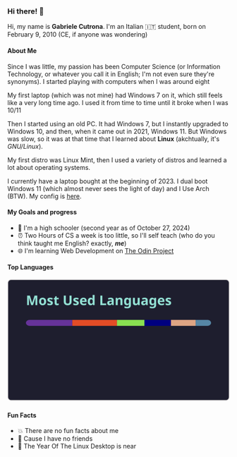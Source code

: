 ### Hi there! 👋

Hi, my name is **Gabriele Cutrona**. I'm an Italian 🇮🇹 student, born on February 9, 2010 (CE, if anyone was wondering)

#### About Me
Since I was little, my passion has been Computer Science (or Information Technology, or whatever you call it in English; I'm not even sure they're synonyms). I started playing with computers when I was around eight

My first laptop (which was not mine) had Windows 7 on it, which still feels like a very long time ago. I used it from time to time until it broke when I was 10/11

Then I started using an old PC. It had Windows 7, but I instantly upgraded to Windows 10, and then, when it came out in 2021, Windows 11. But Windows was slow, so it was at that time that I learned about **Linux** (akchtually, it's *GNU/Linux*). 

My first distro was Linux Mint, then I used a variety of distros and learned a lot about operating systems.

I currently have a laptop bought at the beginning of 2023. I dual boot Windows 11 (which almost never sees the light of day) and I Use Arch (BTW). My config is [here](https://github.com/Gabriele-Cutrona/.dotfiles).

#### My Goals and progress
- 🏫 I'm a high schooler (second year as of October 27, 2024)
- ⏰️ Two Hours of CS a week is too little, so I'll self teach (who do you think taught me English? exactly, ***me***)
- 🌐 I'm learning Web Development on [The Odin Project](https://www.theodinproject.com)

#### Top Languages
![Top Languages](./mostUsedLanguages.svg)

#### Fun Facts
- 💥 There are no fun facts about me
- 🙁 Cause I have no friends
- 🐧 The Year Of The Linux Desktop is near
